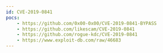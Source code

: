 ```yaml
---
id: CVE-2019-0841
pocs:
    - https://github.com/0x00-0x00/CVE-2019-0841-BYPASS
    - https://github.com/likescam/CVE-2019-0841
    - https://github.com/rogue-kdc/CVE-2019-0841
    - https://www.exploit-db.com/raw/46683
---
```


